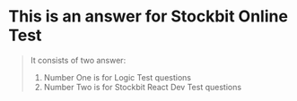 # This is an answer for Stockbit Online Test

>It consists of two answer:
  >1. Number One is for Logic Test questions
  >2. Number Two is for Stockbit React Dev Test questions
